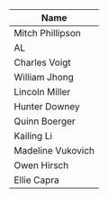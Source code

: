 
| Name | 
| ---  | 
| Mitch Phillipson | 
| AL |
| Charles Voigt |
| William Jhong |
| Lincoln Miller |
| Hunter Downey |
| Quinn Boerger |
| Kailing Li |
| Madeline Vukovich |
| Owen Hirsch|
| Ellie Capra |
